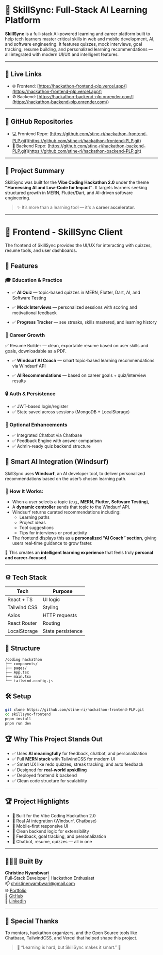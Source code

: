 # 🧠 SkillSync: Full-Stack AI Learning Platform

**SkillSync** is a full-stack AI-powered learning and career platform built to help tech learners master critical skills in web and mobile development, AI, and software engineering. It features quizzes, mock interviews, goal tracking, resume building, and personalized learning recommendations — all integrated with modern UI/UX and intelligent features.

---

## 🔗 Live Links

- 🌐 Frontend: [https://hackathon-frontend-plp.vercel.app/](https://hackathon-frontend-plp.vercel.app/)
- ⚙️ Backend: [https://hackathon-backend-plp.onrender.com/](https://hackathon-backend-plp.onrender.com/)

---

## 📁 GitHub Repositories

- 💻 Frontend Repo: [https://github.com/stine-ri/hackathon-frontend-PLP.git](https://github.com/stine-ri/hackathon-frontend-PLP.git)
- 🧠 Backend Repo: [https://github.com/stine-ri/hackathon-backend-PLP.git](https://github.com/stine-ri/hackathon-backend-PLP.git)

---
## 🎯 Project Summary

SkillSync was built for the **Vibe Coding Hackathon 2.0** under the theme **"Harnessing AI and Low-Code for Impact"**. It targets learners seeking structured growth in MERN, Flutter/Dart, and AI-driven software engineering.

> ✨ It’s more than a learning tool — it's a **career accelerator**.

---

# 🌟 Frontend - SkillSync Client

The frontend of SkillSync provides the UI/UX for interacting with quizzes, resume tools, and user dashboards.


## 🧠 Features

### 🎓 Education & Practice
- ✅ **AI Quiz** — topic-based quizzes in MERN, Flutter, Dart, AI, and Software Testing  

- ✅ **Mock Interviews** — personalized sessions with scoring and motivational feedback 

- ✅ **Progress Tracker** — see streaks, skills mastered, and learning history  

### 🚀 Career Growth
✅ Resume Builder — clean, exportable resume based on user skills and goals, downloadable as a PDF.

- ✅ **Windsurf AI Coach** — smart topic-based learning recommendations via Windsurf API 

- ✅ **AI Recommendations** — based on career goals + quiz/interview results  

### 🔒 Auth & Persistence
- ✅ JWT-based login/register  
- ✅ State saved across sessions (MongoDB + LocalStorage)  

### 💬 Optional Enhancements
- ✅ Integrated Chatbot via Chatbase  
- ✅ Feedback Engine with answer comparison  
- ✅ Admin-ready quiz backend structure  

## 🤖 Smart AI Integration (Windsurf)

SkillSync uses **Windsurf**, an AI developer tool, to deliver personalized recommendations based on the user’s chosen learning path.

### 🧠 How It Works:
- When a user selects a topic (e.g., **MERN**, **Flutter**, **Software Testing**),
- A **dynamic controller** sends that topic to the Windsurf API.
- Windsurf returns curated recommendations including:
  - Learning paths  
  - Project ideas  
  - Tool suggestions  
  - Tips for interviews or productivity  
- The frontend displays this as a **personalized “AI Coach” section**, giving users real-time guidance to grow faster.

📌 This creates an **intelligent learning experience** that feels truly **personal and career-focused**.

---

## ⚙️ Tech Stack

| Tech         | Purpose                  |
|--------------|---------------------------|
| React + TS   | UI logic                  |
| Tailwind CSS | Styling                   |
| Axios        | HTTP requests             |
| React Router | Routing                   |
| LocalStorage | State persistence         |

## 📁 Structure

```
/coding hackathon
├── components/
├── pages/
├── App.tsx
├── main.tsx
└── tailwind.config.js
```

## 🛠 Setup

```bash
git clone https://github.com/stine-ri/hackathon-frontend-PLP.git
cd skillsync-frontend
pnpm install
pnpm run dev
```



## 🏆 Why This Project Stands Out

- ✅ Uses **AI meaningfully** for feedback, chatbot, and personalization  
- ✅ Full **MERN stack** with TailwindCSS for modern UI  
- ✅ Smart UX like redo quizzes, streak tracking, and auto feedback  
- ✅ Designed for **real-world upskilling**  
- ✅ Deployed frontend & backend  
- ✅ Clean code structure for scalability  

---
## 🏆 Project Highlights

- 🎯 Built for the Vibe Coding Hackathon 2.0
- 🤖 Real AI integration (Windsurf, Chatbase)
- 📱 Mobile-first responsive UI
- 🧪 Clean backend logic for extensibility
- 🧠 Feedback, goal tracking, and personalization
- 💬 Chatbot, resume, quizzes — all in one

---
## 👩🏽‍💻 Built By

**Christine Nyambwari**  
Full-Stack Developer | Hackathon Enthusiast  
📫 [christinenyambwari@gmail.com](mailto:christinenyambwari@gmail.com)  
🌐 [Portfolio](https://christine-portfolio-red.vercel.app)  
🐙 [GitHub](https://github.com/stine-ri)  
💼 [LinkedIn](https://www.linkedin.com/in/christine-nyambwari-8b465b2a9/)

---

## 💖 Special Thanks

To mentors, hackathon organizers, and the Open Source tools like Chatbase, TailwindCSS, and Vercel that helped shape this project.

> 💬 “Learning is hard, but SkillSync makes it smart.” 🚀
